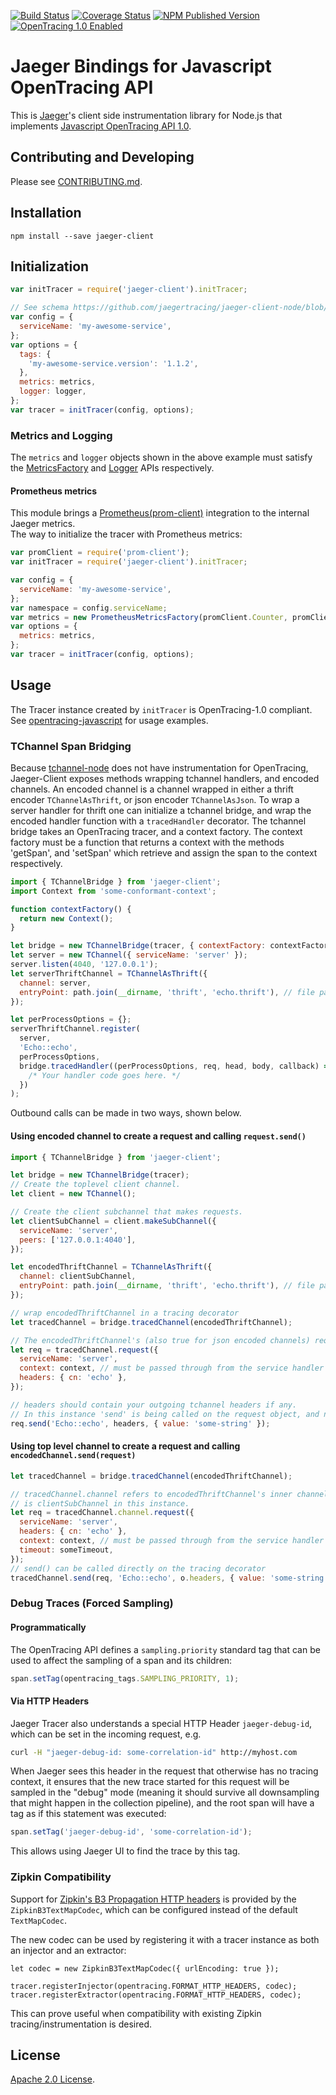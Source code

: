 [![Build Status][ci-img]][ci] [![Coverage Status][cov-img]][cov] [![NPM Published Version][npm-img]][npm] [![OpenTracing 1.0 Enabled][ot-img]][ot-url]

# Jaeger Bindings for Javascript OpenTracing API

This is [Jaeger](https://jaegertracing.io/)'s client side instrumentation library for Node.js that implements [Javascript OpenTracing API 1.0](https://github.com/opentracing/opentracing-javascript/).

## Contributing and Developing

Please see [CONTRIBUTING.md](./CONTRIBUTING.md).

## Installation

`npm install --save jaeger-client`

## Initialization

```javascript
var initTracer = require('jaeger-client').initTracer;

// See schema https://github.com/jaegertracing/jaeger-client-node/blob/master/src/configuration.js#L37
var config = {
  serviceName: 'my-awesome-service',
};
var options = {
  tags: {
    'my-awesome-service.version': '1.1.2',
  },
  metrics: metrics,
  logger: logger,
};
var tracer = initTracer(config, options);
```

### Metrics and Logging

The `metrics` and `logger` objects shown in the above example must satisfy the [MetricsFactory](./src/_flow/metrics.js#L34) and [Logger](./src/_flow/logger.js) APIs respectively.

#### Prometheus metrics

This module brings a [Prometheus(prom-client)](https://www.npmjs.com/package/prom-client) integration to the internal Jaeger metrics.  
The way to initialize the tracer with Prometheus metrics:

```javascript
var promClient = require('prom-client');
var initTracer = require('jaeger-client').initTracer;

var config = {
  serviceName: 'my-awesome-service',
};
var namespace = config.serviceName;
var metrics = new PrometheusMetricsFactory(promClient.Counter, promClient.Gauge, namespace);
var options = {
  metrics: metrics,
};
var tracer = initTracer(config, options);
```

## Usage

The Tracer instance created by `initTracer` is OpenTracing-1.0 compliant. See [opentracing-javascript](https://github.com/opentracing/opentracing-javascript) for usage examples.

### TChannel Span Bridging

Because [tchannel-node](https://github.com/uber/tchannel-node) does not have instrumentation for OpenTracing, Jaeger-Client exposes methods wrapping tchannel handlers, and encoded channels. An encoded channel is a channel wrapped in either a thrift encoder `TChannelAsThrift`, or json encoder `TChannelAsJson`. To wrap a server handler for thrift one can initialize a tchannel bridge, and wrap the encoded handler function with a `tracedHandler` decorator. The tchannel bridge takes an OpenTracing tracer, and a context factory. The context factory must be a function that returns a context with the methods 'getSpan', and 'setSpan' which retrieve and assign the span to the context respectively.

```javascript
import { TChannelBridge } from 'jaeger-client';
import Context from 'some-conformant-context';

function contextFactory() {
  return new Context();
}

let bridge = new TChannelBridge(tracer, { contextFactory: contextFactory });
let server = new TChannel({ serviceName: 'server' });
server.listen(4040, '127.0.0.1');
let serverThriftChannel = TChannelAsThrift({
  channel: server,
  entryPoint: path.join(__dirname, 'thrift', 'echo.thrift'), // file path to a thrift file
});

let perProcessOptions = {};
serverThriftChannel.register(
  server,
  'Echo::echo',
  perProcessOptions,
  bridge.tracedHandler((perProcessOptions, req, head, body, callback) => {
    /* Your handler code goes here. */
  })
);
```

Outbound calls can be made in two ways, shown below.

#### Using encoded channel to create a request and calling `request.send()`

```javascript
import { TChannelBridge } from 'jaeger-client';

let bridge = new TChannelBridge(tracer);
// Create the toplevel client channel.
let client = new TChannel();

// Create the client subchannel that makes requests.
let clientSubChannel = client.makeSubChannel({
  serviceName: 'server',
  peers: ['127.0.0.1:4040'],
});

let encodedThriftChannel = TChannelAsThrift({
  channel: clientSubChannel,
  entryPoint: path.join(__dirname, 'thrift', 'echo.thrift'), // file path to a thrift file
});

// wrap encodedThriftChannel in a tracing decorator
let tracedChannel = bridge.tracedChannel(encodedThriftChannel);

// The encodedThriftChannel's (also true for json encoded channels) request object can call 'send' directly.
let req = tracedChannel.request({
  serviceName: 'server',
  context: context, // must be passed through from the service handler shown above
  headers: { cn: 'echo' },
});

// headers should contain your outgoing tchannel headers if any.
// In this instance 'send' is being called on the request object, and not the channel.
req.send('Echo::echo', headers, { value: 'some-string' });
```

#### Using top level channel to create a request and calling `encodedChannel.send(request)`

```javascript
let tracedChannel = bridge.tracedChannel(encodedThriftChannel);

// tracedChannel.channel refers to encodedThriftChannel's inner channel which
// is clientSubChannel in this instance.
let req = tracedChannel.channel.request({
  serviceName: 'server',
  headers: { cn: 'echo' },
  context: context, // must be passed through from the service handler shown above
  timeout: someTimeout,
});
// send() can be called directly on the tracing decorator
tracedChannel.send(req, 'Echo::echo', o.headers, { value: 'some-string' }, clientCallback);
```

### Debug Traces (Forced Sampling)

#### Programmatically

The OpenTracing API defines a `sampling.priority` standard tag that can be used to affect the sampling of a span and its children:

```javascript
span.setTag(opentracing_tags.SAMPLING_PRIORITY, 1);
```

#### Via HTTP Headers

Jaeger Tracer also understands a special HTTP Header `jaeger-debug-id`, which can be set in the incoming request, e.g.

```sh
curl -H "jaeger-debug-id: some-correlation-id" http://myhost.com
```

When Jaeger sees this header in the request that otherwise has no tracing context, it ensures that the new trace started for this request will be sampled in the "debug" mode (meaning it should survive all downsampling that might happen in the collection pipeline), and the root span will have a tag as if this statement was executed:

```javascript
span.setTag('jaeger-debug-id', 'some-correlation-id');
```

This allows using Jaeger UI to find the trace by this tag.

### Zipkin Compatibility

Support for [Zipkin's B3 Propagation HTTP headers](https://github.com/openzipkin/b3-propagation) is provided by the `ZipkinB3TextMapCodec`, which can be configured instead of the default `TextMapCodec`.

The new codec can be used by registering it with a tracer instance as both an injector and an extractor:

```
let codec = new ZipkinB3TextMapCodec({ urlEncoding: true });

tracer.registerInjector(opentracing.FORMAT_HTTP_HEADERS, codec);
tracer.registerExtractor(opentracing.FORMAT_HTTP_HEADERS, codec);
```

This can prove useful when compatibility with existing Zipkin tracing/instrumentation is desired.

## License

[Apache 2.0 License](./LICENSE).

[ci-img]: https://travis-ci.org/jaegertracing/jaeger-client-node.svg?branch=master
[ci]: https://travis-ci.org/jaegertracing/jaeger-client-node
[cov-img]: https://coveralls.io/repos/github/jaegertracing/jaeger-client-node/badge.svg?branch=master
[cov]: https://coveralls.io/github/jaegertracing/jaeger-client-node?branch=master
[npm-img]: https://badge.fury.io/js/jaeger-client.svg
[npm]: https://www.npmjs.com/package/jaeger-client
[ot-img]: https://img.shields.io/badge/OpenTracing--1.0-enabled-blue.svg
[ot-url]: http://opentracing.io
